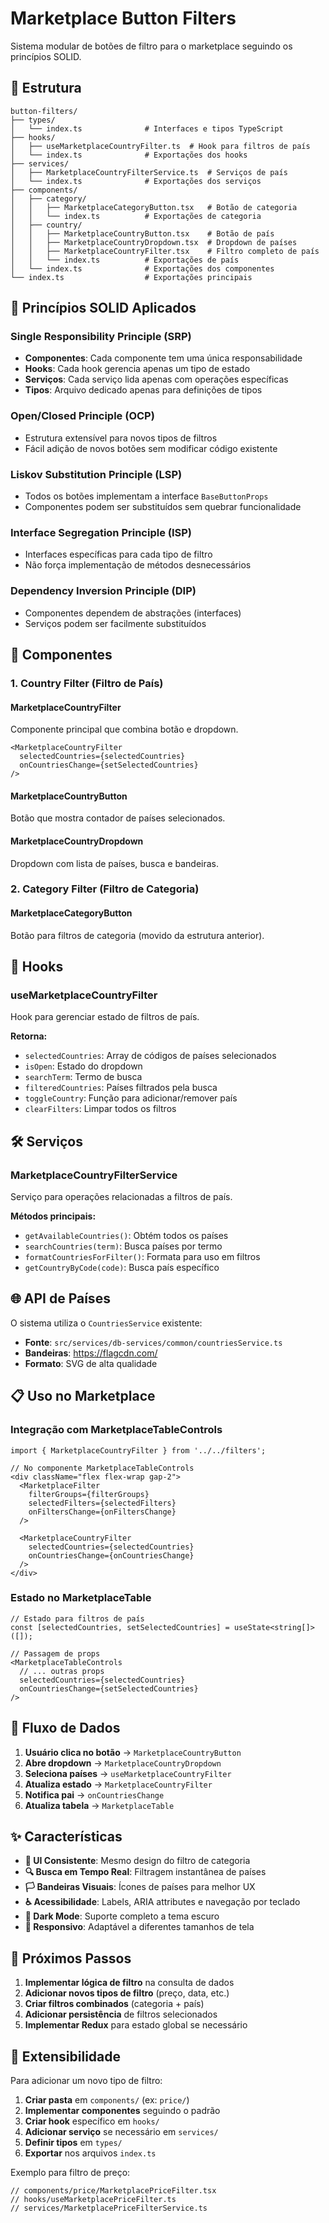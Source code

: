# Marketplace Button Filters

Sistema modular de botões de filtro para o marketplace seguindo os princípios SOLID.

## 📁 Estrutura

```
button-filters/
├── types/
│   └── index.ts              # Interfaces e tipos TypeScript
├── hooks/
│   ├── useMarketplaceCountryFilter.ts  # Hook para filtros de país
│   └── index.ts              # Exportações dos hooks
├── services/
│   ├── MarketplaceCountryFilterService.ts  # Serviços de país
│   └── index.ts              # Exportações dos serviços
├── components/
│   ├── category/
│   │   ├── MarketplaceCategoryButton.tsx   # Botão de categoria
│   │   └── index.ts          # Exportações de categoria
│   ├── country/
│   │   ├── MarketplaceCountryButton.tsx    # Botão de país
│   │   ├── MarketplaceCountryDropdown.tsx  # Dropdown de países
│   │   ├── MarketplaceCountryFilter.tsx    # Filtro completo de país
│   │   └── index.ts          # Exportações de país
│   └── index.ts              # Exportações dos componentes
└── index.ts                  # Exportações principais
```

## 🎯 Princípios SOLID Aplicados

### Single Responsibility Principle (SRP)
- **Componentes**: Cada componente tem uma única responsabilidade
- **Hooks**: Cada hook gerencia apenas um tipo de estado
- **Serviços**: Cada serviço lida apenas com operações específicas
- **Tipos**: Arquivo dedicado apenas para definições de tipos

### Open/Closed Principle (OCP)
- Estrutura extensível para novos tipos de filtros
- Fácil adição de novos botões sem modificar código existente

### Liskov Substitution Principle (LSP)
- Todos os botões implementam a interface `BaseButtonProps`
- Componentes podem ser substituídos sem quebrar funcionalidade

### Interface Segregation Principle (ISP)
- Interfaces específicas para cada tipo de filtro
- Não força implementação de métodos desnecessários

### Dependency Inversion Principle (DIP)
- Componentes dependem de abstrações (interfaces)
- Serviços podem ser facilmente substituídos

## 🚀 Componentes

### 1. Country Filter (Filtro de País)

#### MarketplaceCountryFilter
Componente principal que combina botão e dropdown.

```tsx
<MarketplaceCountryFilter
  selectedCountries={selectedCountries}
  onCountriesChange={setSelectedCountries}
/>
```

#### MarketplaceCountryButton
Botão que mostra contador de países selecionados.

#### MarketplaceCountryDropdown
Dropdown com lista de países, busca e bandeiras.

### 2. Category Filter (Filtro de Categoria)

#### MarketplaceCategoryButton
Botão para filtros de categoria (movido da estrutura anterior).

## 🔧 Hooks

### useMarketplaceCountryFilter
Hook para gerenciar estado de filtros de país.

**Retorna:**
- `selectedCountries`: Array de códigos de países selecionados
- `isOpen`: Estado do dropdown
- `searchTerm`: Termo de busca
- `filteredCountries`: Países filtrados pela busca
- `toggleCountry`: Função para adicionar/remover país
- `clearFilters`: Limpar todos os filtros

## 🛠️ Serviços

### MarketplaceCountryFilterService
Serviço para operações relacionadas a filtros de país.

**Métodos principais:**
- `getAvailableCountries()`: Obtém todos os países
- `searchCountries(term)`: Busca países por termo
- `formatCountriesForFilter()`: Formata para uso em filtros
- `getCountryByCode(code)`: Busca país específico

## 🌐 API de Países

O sistema utiliza o `CountriesService` existente:
- **Fonte**: `src/services/db-services/common/countriesService.ts`
- **Bandeiras**: https://flagcdn.com/
- **Formato**: SVG de alta qualidade

## 📋 Uso no Marketplace

### Integração com MarketplaceTableControls

```tsx
import { MarketplaceCountryFilter } from '../../filters';

// No componente MarketplaceTableControls
<div className="flex flex-wrap gap-2">
  <MarketplaceFilter
    filterGroups={filterGroups}
    selectedFilters={selectedFilters}
    onFiltersChange={onFiltersChange}
  />
  
  <MarketplaceCountryFilter
    selectedCountries={selectedCountries}
    onCountriesChange={onCountriesChange}
  />
</div>
```

### Estado no MarketplaceTable

```tsx
// Estado para filtros de país
const [selectedCountries, setSelectedCountries] = useState<string[]>([]);

// Passagem de props
<MarketplaceTableControls
  // ... outras props
  selectedCountries={selectedCountries}
  onCountriesChange={setSelectedCountries}
/>
```

## 🔄 Fluxo de Dados

1. **Usuário clica no botão** → `MarketplaceCountryButton`
2. **Abre dropdown** → `MarketplaceCountryDropdown`
3. **Seleciona países** → `useMarketplaceCountryFilter`
4. **Atualiza estado** → `MarketplaceCountryFilter`
5. **Notifica pai** → `onCountriesChange`
6. **Atualiza tabela** → `MarketplaceTable`

## ✨ Características

- **🎨 UI Consistente**: Mesmo design do filtro de categoria
- **🔍 Busca em Tempo Real**: Filtragem instantânea de países
- **🏳️ Bandeiras Visuais**: Ícones de países para melhor UX
- **♿ Acessibilidade**: Labels, ARIA attributes e navegação por teclado
- **🌙 Dark Mode**: Suporte completo a tema escuro
- **📱 Responsivo**: Adaptável a diferentes tamanhos de tela

## 🚀 Próximos Passos

1. **Implementar lógica de filtro** na consulta de dados
2. **Adicionar novos tipos de filtro** (preço, data, etc.)
3. **Criar filtros combinados** (categoria + país)
4. **Adicionar persistência** de filtros selecionados
5. **Implementar Redux** para estado global se necessário

## 🧪 Extensibilidade

Para adicionar um novo tipo de filtro:

1. **Criar pasta** em `components/` (ex: `price/`)
2. **Implementar componentes** seguindo o padrão
3. **Criar hook** específico em `hooks/`
4. **Adicionar serviço** se necessário em `services/`
5. **Definir tipos** em `types/`
6. **Exportar** nos arquivos `index.ts`

Exemplo para filtro de preço:
```tsx
// components/price/MarketplacePriceFilter.tsx
// hooks/useMarketplacePriceFilter.ts
// services/MarketplacePriceFilterService.ts
```
